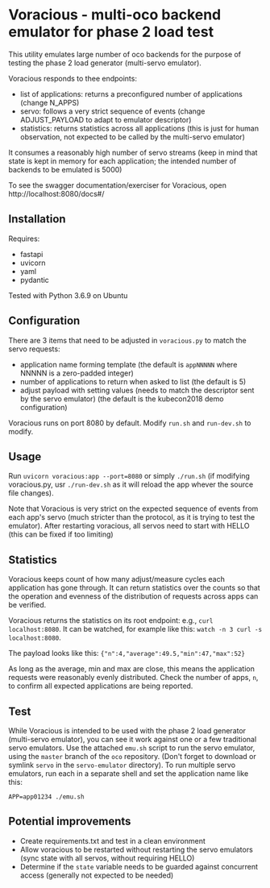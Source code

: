 # Voracious - multi-oco backend emulator for phase 2 load test

This utility emulates large number of oco backends for the purpose of testing the phase 2 load generator (multi-servo emulator).

Voracious responds to thee endpoints:

* list of applications: returns a preconfigured number of applications (change N_APPS)
* servo: follows a very strict sequence of events (change ADJUST_PAYLOAD to adapt to emulator descriptor)
* statistics: returns statistics across all applications (this is just for human observation, not expected to be called by the multi-servo emulator)

It consumes a reasonably high number of servo streams (keep in mind that state is kept in memory for each application; the intended number of backends to be emulated is 5000)

To see the swagger documentation/exerciser for Voracious, open http://localhost:8080/docs#/

## Installation

Requires:
- fastapi
- uvicorn
- yaml
- pydantic

Tested with Python 3.6.9 on Ubuntu

## Configuration

There are 3 items that need to be adjusted in `voracious.py` to match the servo requests:

* application name forming template (the default is `appNNNNN` where NNNNN is a zero-padded integer)
* number of applications to return when asked to list (the default is 5)
* adjust payload with setting values (needs to match the descriptor sent by the servo emulator) (the default is the kubecon2018 demo configuration)

Voracious runs on port 8080 by default. Modify `run.sh` and `run-dev.sh` to modify.

## Usage

Run `uvicorn voracious:app --port=8080` or simply `./run.sh` (if modifying voracious.py, usr `./run-dev.sh` as it will reload the app whever the source file changes).

Note that Voracious is very strict on the expected sequence of events from each app's servo (much stricter than the protocol, as it is trying to test the emulator). After restarting voracious, all servos need to start with HELLO (this can be fixed if too limiting)

## Statistics

Voracious keeps count of how many adjust/measure cycles each application has gone through. It can return statistics over the 
counts so that the operation and evenness of the distribution of requests across apps can be verified.

Voracious returns the statistics on its root endpoint: e.g., `curl localhost:8080`. It can be watched, for example like this: 
`watch -n 3 curl -s localhost:8080`.

The payload looks like this: `{"n":4,"average":49.5,"min":47,"max":52}`

As long as the average, min and max are close, this means the application requests were reasonably evenly distributed. Check the number of apps, `n`, to confirm all expected applications are being reported.

## Test

While Voracious is intended to be used with the phase 2 load generator (multi-servo emulator), you can see it work against one or a few traditional servo emulators. Use the attached `emu.sh` script to run the servo emulator, using the `master` branch of the `oco` repository. (Don't forget to download or symlink `servo` in the `servo-emulator` directory). To run multiple servo emulators, run each in a separate shell and set the application name like this:

`APP=app01234 ./emu.sh`

## Potential improvements

* Create requirements.txt and test in a clean environment
* Allow voracious to be restarted without restarting the servo emulators (sync state with all servos, without requiring HELLO)
* Determine if the `state` variable needs to be guarded against concurrent access (generally not expected to be needed)